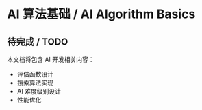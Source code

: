 # AI 算法基础 / AI Algorithm Basics

## 待完成 / TODO

本文档将包含 AI 开发相关内容：
- 评估函数设计
- 搜索算法实现
- AI 难度级别设计
- 性能优化 